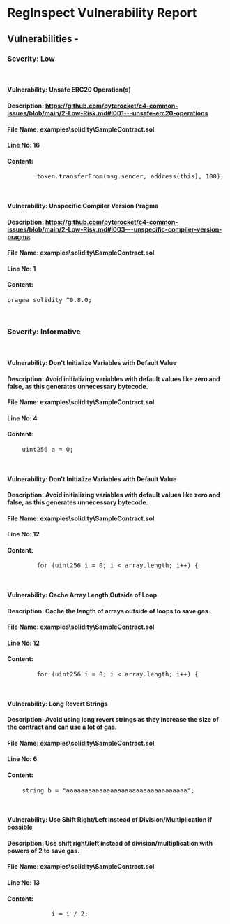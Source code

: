 # **RegInspect Vulnerability Report**

## **Vulnerabilities** -



### **Severity: Low**
</br>

#### **Vulnerability: Unsafe ERC20 Operation(s)**
#### **Description**: https://github.com/byterocket/c4-common-issues/blob/main/2-Low-Risk.md#l001---unsafe-erc20-operations
#### **File Name**: examples\solidity\SampleContract.sol
#### **Line No**: 16
#### **Content**: 
<pre>
        token.transferFrom(msg.sender, address(this), 100);</pre>
</br>

#### **Vulnerability: Unspecific Compiler Version Pragma**
#### **Description**: https://github.com/byterocket/c4-common-issues/blob/main/2-Low-Risk.md#l003---unspecific-compiler-version-pragma
#### **File Name**: examples\solidity\SampleContract.sol
#### **Line No**: 1
#### **Content**: 
<pre>
pragma solidity ^0.8.0;</pre>
</br>

### **Severity: Informative**
</br>

#### **Vulnerability: Don't Initialize Variables with Default Value**
#### **Description**: Avoid initializing variables with default values like zero and false, as this generates unnecessary bytecode.
#### **File Name**: examples\solidity\SampleContract.sol
#### **Line No**: 4
#### **Content**: 
<pre>
    uint256 a = 0;</pre>
</br>

#### **Vulnerability: Don't Initialize Variables with Default Value**
#### **Description**: Avoid initializing variables with default values like zero and false, as this generates unnecessary bytecode.
#### **File Name**: examples\solidity\SampleContract.sol
#### **Line No**: 12
#### **Content**: 
<pre>
        for (uint256 i = 0; i < array.length; i++) {</pre>
</br>

#### **Vulnerability: Cache Array Length Outside of Loop**
#### **Description**: Cache the length of arrays outside of loops to save gas.
#### **File Name**: examples\solidity\SampleContract.sol
#### **Line No**: 12
#### **Content**: 
<pre>
        for (uint256 i = 0; i < array.length; i++) {</pre>
</br>

#### **Vulnerability: Long Revert Strings**
#### **Description**: Avoid using long revert strings as they increase the size of the contract and can use a lot of gas.
#### **File Name**: examples\solidity\SampleContract.sol
#### **Line No**: 6
#### **Content**: 
<pre>
    string b = "aaaaaaaaaaaaaaaaaaaaaaaaaaaaaaaaa";</pre>
</br>

#### **Vulnerability: Use Shift Right/Left instead of Division/Multiplication if possible**
#### **Description**: Use shift right/left instead of division/multiplication with powers of 2 to save gas.
#### **File Name**: examples\solidity\SampleContract.sol
#### **Line No**: 13
#### **Content**: 
<pre>
            i = i / 2;</pre>
</br>



